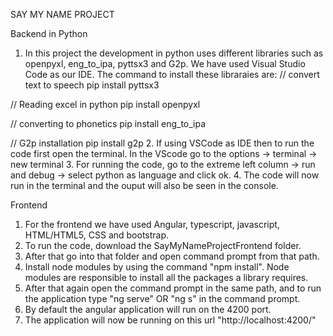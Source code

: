 SAY MY NAME PROJECT

Backend in Python
1. In this project the development in python uses different libraries such as openpyxl, eng_to_ipa, pyttsx3 and G2p. We have used Visual Studio Code as our IDE.
   The command to install these libraraies are:
   // convert text to speech
      pip install pyttsx3
  
  // Reading excel in python
      pip install openpyxl

  // converting to phonetics
      pip install eng_to_ipa

  // G2p installation
      pip install g2p
2. If using VSCode as IDE then to run the code first open the terminal.
   In the VScode go to the options -> terminal -> new terminal
3. For running the code, go to the extreme left column -> run and debug -> select python as language and click ok.
4. The code will now run in the terminal and the ouput will also be seen in the console.


Frontend
1. For the frontend we have used Angular, typescript, javascript, HTML/HTML5, CSS and bootstrap.
2. To run the code, download the SayMyNameProjectFrontend folder.
3. After that go into that folder and open command prompt from that path.
4. Install node modules by using the command "npm install". Node modules are responsible to install all the packages a library requires.
5. After that again open the command prompt in the same path, and to run the application type "ng serve" OR "ng s" in the command prompt.
6. By default the angular application will run on the 4200 port.
7. The application will now be running on this url "http://localhost:4200/"
